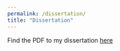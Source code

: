 ```yaml
---
permalink: /dissertation/
title: "Dissertation"
---
```


Find the PDF to my dissertation [here](https://annawegmann.github.io/pdf/dissertation.pdf)
